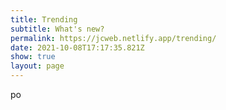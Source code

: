 ```yaml
---
title: Trending
subtitle: What's new?
permalink: https://jcweb.netlify.app/trending/
date: 2021-10-08T17:17:35.821Z
show: true
layout: page
---
```

po